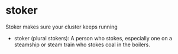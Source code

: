 # stoker
Stoker makes sure your cluster keeps running

- stoker (plural stokers): A person who stokes, especially one on a steamship or steam train who stokes coal in the boilers. 

